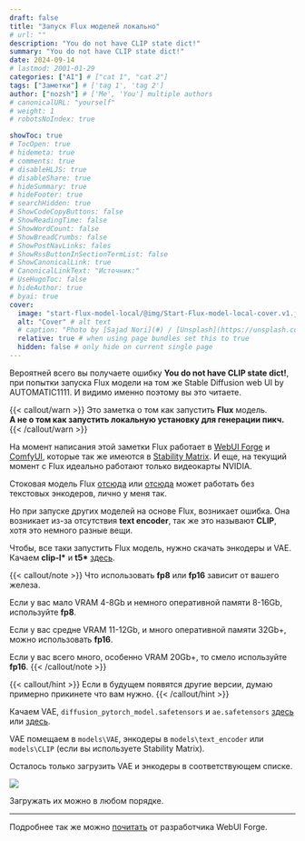 ```yaml
---
draft: false
title: "Запуск Flux моделей локально"
# url: ""
description: "You do not have CLIP state dict!"
summary: "You do not have CLIP state dict!"
date: 2024-09-14
# lastmod: 2001-01-29
categories: ["AI"] # ["cat 1", "cat 2"]
tags: ["Заметки"] # ['tag 1', 'tag 2']
author: ["nozsh"] # ['Me', 'You'] multiple authors
# canonicalURL: "yourself"
# weight: 1
# robotsNoIndex: true

showToc: true
# TocOpen: true
# hidemeta: true
# comments: true
# disableHLJS: true
# disableShare: true
# hideSummary: true
# hideFooter: true
# searchHidden: true
# ShowCodeCopyButtons: false
# ShowReadingTime: false
# ShowWordCount: false
# ShowBreadCrumbs: false
# ShowPostNavLinks: fales
# ShowRssButtonInSectionTermList: false
# ShowCanonicalLink: true
# CanonicalLinkText: "Источник:"
# UseHugoToc: false
# hideAuthor: true
# byai: true
cover:
  image: "start-flux-model-local/@img/Start-Flux-model-local-cover.v1.jpg" # image path/url
  alt: "Cover" # alt text
  # caption: "Photo by [Sajad Nori](#) / [Unsplash](https://unsplash.com/?nt)" # display caption under cover
  relative: true # when using page bundles set this to true
  hidden: false # only hide on current single page
---
```


Вероятней всего вы получаете ошибку **You do not have CLIP state dict!**, при попытки запуска Flux модели на том же Stable Diffusion web UI by AUTOMATIC1111. И видимо именно поэтому вы это читаете.

{{< callout/warn >}}
Это заметка о том как запустить **Flux** модель.<br> **А не о том как запустить локальную установку для генерации пикч.**
{{< /callout/warn >}}

На момент написания этой заметки Flux работает в [WebUI Forge](https://github.com/lllyasviel/stable-diffusion-webui-forge?nt) и [ComfyUI](https://github.com/comfyanonymous/ComfyUI?nt), которые так же имеются в [Stability Matrix](https://github.com/LykosAI/StabilityMatrix?nt). И еще, на текущий момент с Flux идеально работают только видеокарты NVIDIA.

Стоковая модель Flux [отсюда](https://huggingface.co/black-forest-labs/FLUX.1-dev?nt) или [отсюда](https://huggingface.co/black-forest-labs/FLUX.1-schnell?nt) может работать без текстовых энкодеров, лично у меня так.

Но при запуске других моделей на основе Flux, возникает ошибка. Она возникает из-за отсутствия **text encoder**, так же это называют **CLIP**, хотя это немного разные вещи.

Чтобы, все таки запустить Flux модель, нужно скачать энкодеры и VAE. Качаем **clip-l\*** и **t5\*** [здесь](https://huggingface.co/comfyanonymous/flux_text_encoders/tree/main?nt).

{{< callout/note >}}
Что использовать **fp8** или **fp16** зависит от вашего железа.

Если у вас мало VRAM 4-8Gb и немного оперативной памяти 8-16Gb, используйте **fp8**.

Если у вас средне VRAM 11-12Gb, и много оперативной памяти 32Gb+, можно использовать **fp16**.

Если у вас всего много, особенно VRAM 20Gb+, то смело используйте **fp16**.
{{< /callout/note >}}

{{< callout/hint >}}
Если в будущем появятся другие версии, думаю примерно прикинете что вам нужно.
{{< /callout/hint >}}

Качаем VAE, `diffusion_pytorch_model.safetensors` и `ae.safetensors` [здесь](https://huggingface.co/black-forest-labs/FLUX.1-dev?nt) или [здесь](https://huggingface.co/black-forest-labs/FLUX.1-schnell?nt).

VAE помещаем в `models\VAE`, энкодеры в `models\text_encoder` или `models\CLIP` (если вы используете Stability Matrix).

Осталось только загрузить VAE и энкодеры в соответствующем списке.

![](@img/001-start-flux-model-local-load-vae-text-encoder-clip.png)

Загружать их можно в любом порядке.

---

Подробнее так же можно [почитать](https://github.com/lllyasviel/stable-diffusion-webui-forge/discussions/1050?nt) от разработчика WebUI Forge.
